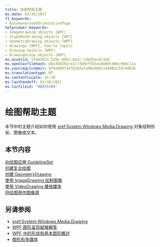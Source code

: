 ```yaml
---
title: 绘图帮助主题
ms.date: 03/30/2017
f1_keywords:
- AutoGeneratedOrientationPage
helpviewer_keywords:
- ImageDrawing objects [WPF]
- GlyphRunDrawing objects [WPF]
- GeometryDrawing objects [WPF]
- drawings [WPF], how-to topics
- Drawing objects [WPF]
- DrawingGroup objects [WPF]
ms.assetid: 5f445633-529c-4091-8a2c-13035ac8c41b
ms.openlocfilehash: 6be388292ce2c73b9ef555ea6b00c986c99dc11a
ms.sourcegitcommit: bf5dd80f4d7b202afa90e90d1148402c5474d826
ms.translationtype: MT
ms.contentlocale: zh-CN
ms.lasthandoff: 03/30/2021
ms.locfileid: "96973194"
---
```

# <a name="drawings-how-to-topics"></a>绘图帮助主题
本节中的主题介绍如何使用 <xref:System.Windows.Media.Drawing> 对象绘制形状、图像或文本。  
  
## <a name="in-this-section"></a>本节内容  
 [向绘图应用 GuidelineSet](how-to-apply-a-guidelineset-to-a-drawing.md)  
  [创建复合绘图](how-to-create-a-composite-drawing.md)  
  [创建 GeometryDrawing](how-to-create-a-geometrydrawing.md)  
  [使用 ImageDrawing 绘制图像](how-to-draw-an-image-using-imagedrawing.md)  
  [使用 VideoDrawing 播放媒体](how-to-play-media-using-a-videodrawing.md)  
  [将绘图用作图像源](how-to-use-a-drawing-as-an-image-source.md)  
  
## <a name="see-also"></a>另请参阅

- <xref:System.Windows.Media.Drawing>
- [WPF 图形呈现疑难解答](wpf-graphics-rendering-overview.md)
- [WPF 中的形状和基本图形概述](shapes-and-basic-drawing-in-wpf-overview.md)
- [图形和多媒体](index.md)
